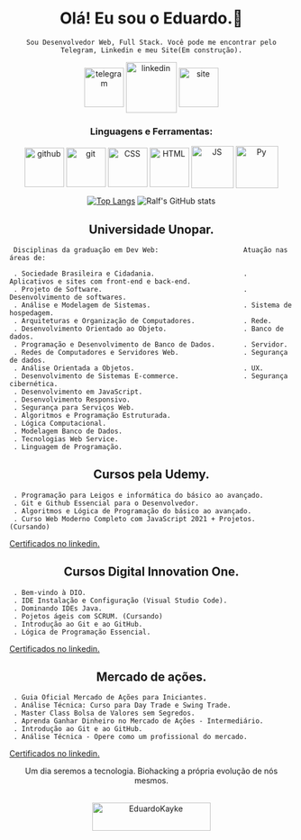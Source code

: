 <h1 align="center">Olá! Eu sou o Eduardo.👋</h1>
<div align="center"> 

    Sou Desenvolvedor Web, Full Stack. Você pode me encontrar pelo Telegram, Linkedin e meu Site(Em construção).
 
<a href="https://web.telegram.org/z/#-1582796052" target="blank"><img align="center" src="https://cdn-icons-png.flaticon.com/512/4053/4053303.png" alt="telegram" height="70" width="70" /></a> <a href="https://linkedin.com/in/eduardokaykedasilva" target="blank"><img align="center" src="https://cdn-icons-png.flaticon.com/512/168/168944.png" alt="linkedin" height="90" width="90" /></a> <a href="https://web.telegram.org/z/#-1582796052" target="blank"><img align="center" src="https://cdn-icons-png.flaticon.com/512/1674/1674970.png" alt="site" height="70" width="70" /></a>


<h3 align="center">Linguagens e Ferramentas:</h3>
<p align="center">
<a target="blank"><img align="center" src="https://cdn-icons-png.flaticon.com/512/1322/1322053.png" alt="github" height="70" width="70" /></a> <a target="blank"><img align="center" src="https://cdn-icons-png.flaticon.com/512/1680/1680936.png" alt="git" height="70" width="70" /></a> <a target="blank"><img align="center" src="https://cdn-icons-png.flaticon.com/512/1081/1081829.png" alt="CSS" height="70" width="70" /></a> <a target="blank"><img align="center" src="https://img-premium.flaticon.com/png/512/1891/premium/1891365.png?token=exp=1631880620~hmac=3968ad2958cf7ffba3011440fd8375b7" alt="HTML" height="70" width="70" /></a> <a target="blank"><img align="center" src="https://img-premium.flaticon.com/png/512/4649/premium/4649540.png?token=exp=1631881257~hmac=89555edde099a346bfaaaaebc2276bdb" alt="JS" height="75" width="75" /></a> <a target="blank"><img align="center" src="https://cdn-icons-png.flaticon.com/512/2721/2721287.png" alt="Py" height="75" width="75" /></a>
<p/>
    
[![Top Langs](https://github-readme-stats.vercel.app/api/top-langs/?username=EduardoKayke&layout=compact&theme=tokyonight)](https://github.com/EduardoKayke/github-readme-stats)
![Ralf's GitHub stats](https://github-readme-stats.vercel.app/api?username=eduardokayke&show_icons=true&theme=tokyonight)

    

<h2 align="center">Universidade Unopar.</h2>
<div align="left">


     Disciplinas da graduação em Dev Web:                     Atuação nas áreas de: 

     . Sociedade Brasileira e Cidadania.                      . Aplicativos e sites com front-end e back-end.  
     . Projeto de Software.                                   . Desenvolvimento de softwares.   
     . Análise e Modelagem de Sistemas.                       . Sistema de hospedagem. 
     . Arquiteturas e Organização de Computadores.            . Rede.
     . Desenvolvimento Orientado ao Objeto.                   . Banco de dados.
     . Programação e Desenvolvimento de Banco de Dados.       . Servidor. 
     . Redes de Computadores e Servidores Web.                . Segurança de dados.  
     . Análise Orientada a Objetos.                           . UX. 
     . Desenvolvimento de Sistemas E-commerce.                . Segurança cibernética.  
     . Desenvolvimento em JavaScript.                      
     . Desenvolvimento Responsivo. 
     . Segurança para Serviços Web.  
     . Algoritmos e Programação Estruturada.  
     . Lógica Computacional.
     . Modelagem Banco de Dados.
     . Tecnologias Web Service.
     . Linguagem de Programação.
    
</div>
<h2 align="center">Cursos pela Udemy.</h2>
<div align="left">


     . Programação para Leigos e informática do básico ao avançado.  
     . Git e Github Essencial para o Desenvolvedor.
     . Algoritmos e Lógica de Programação do básico ao avançado.
     . Curso Web Moderno Completo com JavaScript 2021 + Projetos. (Cursando)
     
[Certificados no linkedin.](https://www.linkedin.com/in/eduardokaykedasilva/)</div>

<h2 align="center">Cursos Digital Innovation One.</h2>
<div align="left">


     . Bem-vindo à DIO.  
     . IDE Instalação e Configuração (Visual Studio Code).
     . Dominando IDEs Java.
     . Pojetos ágeis com SCRUM. (Cursando)
     . Introdução ao Git e ao GitHub.
     . Lógica de Programação Essencial.
     
[Certificados no linkedin.](https://www.linkedin.com/in/eduardokaykedasilva/)</div>

<h2 align="center">Mercado de ações.</h2>
<div align="left">


     . Guia Oficial Mercado de Ações para Iniciantes. 
     . Análise Técnica: Curso para Day Trade e Swing Trade.
     . Master Class Bolsa de Valores sem Segredos.
     . Aprenda Ganhar Dinheiro no Mercado de Ações - Intermediário.
     . Introdução ao Git e ao GitHub.
     . Análise Técnica - Opere como um profissional do mercado.
     
[Certificados no linkedin.](https://www.linkedin.com/in/eduardokaykedasilva/)</div>

<div align="center">
Um dia seremos a tecnologia. Biohacking a própria evolução de nós mesmos.<br><br>

<p><a href="https://www.buymeacoffee.com/EduardoKayke"> <img align="center" src="https://cdn.buymeacoffee.com/buttons/v2/default-yellow.png" height="50" width="210" alt="EduardoKayke" /></a></p><br><br>
